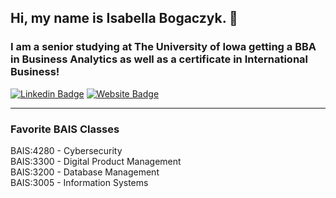 ## Hi, my name is Isabella Bogaczyk. :wave:

### I am a senior studying at The University of Iowa getting a BBA in Business Analytics as well as a certificate in International Business!

[![Linkedin Badge](https://img.shields.io/badge/-LinkedIn-0e76a8?style=flat-square&logo=Linkedin&logoColor=white)](https://www.linkedin.com/in/isabella-bogaczyk-5b3a43172/) [![Website Badge](https://img.shields.io/badge/Website-3b5998?style=flat-square&logo=google-chrome&logoColor=white)](https://https://www.isabellabogaczykportfolio.com/) 

---

### Favorite BAIS Classes
BAIS:4280 - Cybersecurity  
BAIS:3300 - Digital Product Management   
BAIS:3200 - Database Management   
BAIS:3005 - Information Systems   
